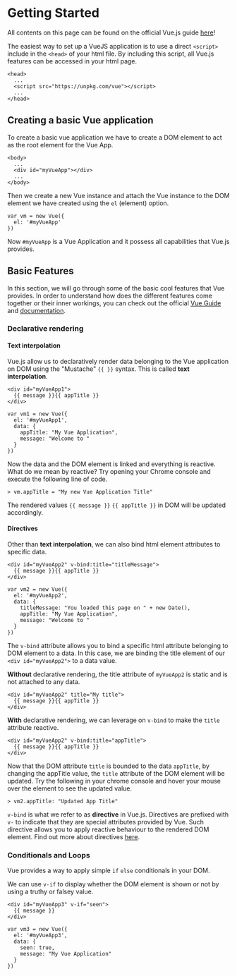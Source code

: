 # Getting Started

All contents on this page can be found on the official Vue.js guide [here](https://vuejs.org/v2/guide/index.html)!  

The easiest way to set up a VueJS application is to use a direct `<script>` include in the `<head>` of your html file. By including this script, all Vue.js features can be accessed in your html page.  
```
<head>
  ...
  <script src="https://unpkg.com/vue"></script>
  ...
</head>
```

## Creating a basic Vue application

To create a basic vue application we have to create a DOM element to act as the root element for the Vue App.

```
<body>
  ...
  <div id="myVueApp"></div>
  ...
</body>
```

Then we create a new Vue instance and attach the Vue instance to the DOM element we have created using the `el` (element) option.

```
var vm = new Vue({
  el: '#myVueApp'
})
```

Now `#myVueApp` is a Vue Application and it possess all capabilities that Vue.js provides.

## Basic Features

In this section, we will go through some of the basic cool features that Vue provides. In order to understand how does the different features come together or their inner workings, you can check out the official [Vue Guide](https://vuejs.org/v2/guide/) and [documentation](https://vuejs.org/v2/api/).

### Declarative rendering

#### Text interpolation

Vue.js allow us to declaratively render data belonging to the Vue application on DOM using the "Mustache" `{{ }}` syntax. This is called **text interpolation**.

```
<div id="myVueApp1">
  {{ message }}{{ appTitle }}
</div>
```

```
var vm1 = new Vue({
  el: '#myVueApp1',
  data: {
    appTitle: "My Vue Application",
    message: "Welcome to "
  }
})
```

Now the data and the DOM element is linked and everything is reactive. What do we mean by reactive? Try opening your Chrome console and execute the following line of code.
```
> vm.appTitle = "My new Vue Application Title"
```
The rendered values `{{ message }}` `{{ appTitle }}` in DOM will be updated accordingly.  

#### Directives

Other than **text interpolation**, we can also bind html element attributes to specific data.

```
<div id="myVueApp2" v-bind:title="titleMessage">
  {{ message }}{{ appTitle }}
</div>
```

```
var vm2 = new Vue({
  el: '#myVueApp2',
  data: {
    titleMessage: "You loaded this page on " + new Date(),
    appTitle: "My Vue Application",
    message: "Welcome to "
  }
})
```

The `v-bind` attribute allows you to bind a specific html attribute belonging to DOM element to a data. In this case, we are binding the title element of our `<div id="myVueApp2">` to a data value.

**Without** declarative rendering, the title attribute of `myVueApp2` is static and is not attached to any data.
```
<div id="myVueApp2" title="My title">
  {{ message }}{{ appTitle }}
</div>
```
**With** declarative rendering, we can leverage on `v-bind` to make the `title` attribute reactive.
```
<div id="myVueApp2" v-bind:title="appTitle">
  {{ message }}{{ appTitle }}
</div>
```

Now that the DOM attribute `title` is bounded to the data `appTitle`, by changing the appTitle value, the `title` attribute of the DOM element will be updated. Try the following in your chrome console and hover your mouse over the element to see the updated value.
```
> vm2.appTitle: "Updated App Title"
```

`v-bind` is what we refer to as **directive** in Vue.js. Directives are prefixed with `v-` to indicate that they are special attributes provided by Vue. Such directive allows you to apply reactive behaviour to the rendered DOM element. Find out more about directives [here](https://vuejs.org/v2/api/#Directives).


### Conditionals and Loops

Vue provides a way to apply simple `if` `else` conditionals in your DOM.

We can use `v-if` to display whether the DOM element is shown or not by using a truthy or falsey value.
```
<div id="myVueApp3" v-if="seen">
  {{ message }}
</div>
```

```
var vm3 = new Vue({
  el: '#myVueApp3',
  data: {
    seen: true,
    message: "My Vue Application"
  }
})
```
